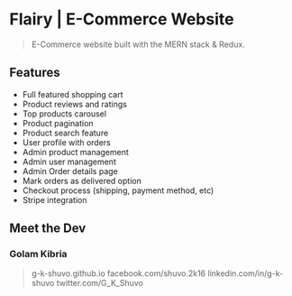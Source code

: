 # Flairy | E-Commerce Website

> E-Commerce website built with the MERN stack & Redux.

## Features

- Full featured shopping cart
- Product reviews and ratings
- Top products carousel
- Product pagination
- Product search feature
- User profile with orders
- Admin product management
- Admin user management
- Admin Order details page
- Mark orders as delivered option
- Checkout process (shipping, payment method, etc)
- Stripe integration

## Meet the Dev

### Golam Kibria

> g-k-shuvo.github.io
> facebook.com/shuvo.2k16
> linkedin.com/in/g-k-shuvo
> twitter.com/G_K_Shuvo
